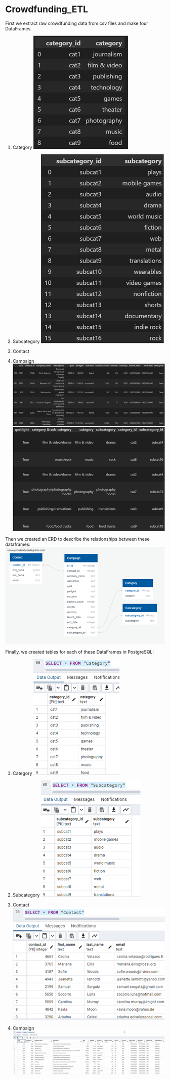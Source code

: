 # Crowdfunding_ETL

First we extract raw crowdfunding data from csv files and make four DataFrames.

1. Category
![category dataframe](https://github.com/Moburu/Crowdfunding_ETL/blob/main/Images/category_df.PNG?raw=true)

2. Subcategory
![subcategory dataframe](https://github.com/Moburu/Crowdfunding_ETL/blob/main/Images/subcategory_df.PNG?raw=true)

3. Contact

4. Campaign
![campaign dataframe pt1](https://github.com/Moburu/Crowdfunding_ETL/blob/main/Images/campaign_df_part_one.PNG?raw=true)
![campaign dataframe pt2](https://github.com/Moburu/Crowdfunding_ETL/blob/main/Images/campaign_df_part_two.PNG?raw=true)

Then we created an ERD to describe the relationships between these dataframes:
![crowdfunding erc](https://github.com/Moburu/Crowdfunding_ETL/blob/main/Images/crowdfunding-erd.png?raw=true)

Finally, we created tables for each of these DataFrames in PostgreSQL:

1. Category
![category table](https://github.com/Moburu/Crowdfunding_ETL/blob/main/Images/category_table.PNG?raw=true)

2. Subcategory
![subcategory table](https://github.com/Moburu/Crowdfunding_ETL/blob/main/Images/subcategory_table.PNG?raw=true)

3. Contact
![contact table](https://github.com/Moburu/Crowdfunding_ETL/blob/main/Images/contact_table.PNG?raw=true)

4. Campaign
![campaign table](https://github.com/Moburu/Crowdfunding_ETL/blob/main/Images/campaign_table.PNG?raw=true)
